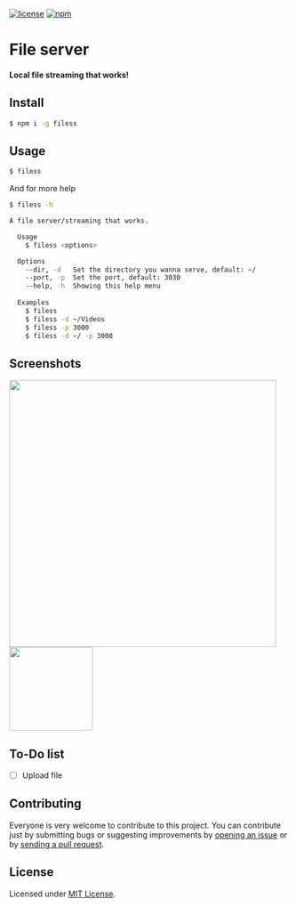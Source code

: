 [![license](https://img.shields.io/github/license/TheYahya/filess.svg)](https://raw.githubusercontent.com/TheYahya/filess/master/LICENSE) [![npm](https://img.shields.io/npm/dt/filess.svg)](https://www.npmjs.com/package/filess)

# File server
#### Local file streaming that works!

## Install
```bash
$ npm i -g filess
```

## Usage
```bash
$ filess
```

And for more help
```bash
$ filess -h
```

```bash
A file server/streaming that works.

  Usage
    $ filess <options>

  Options
    --dir, -d   Set the directory you wanna serve, default: ~/
    --port, -p  Set the port, default: 3030
    --help, -h  Showing this help menu
  
  Examples
    $ filess
    $ filess -d ~/Videos
    $ filess -p 3000
    $ filess -d ~/ -p 3000
```

## Screenshots
<a href="https://raw.githubusercontent.com/TheYahya/filess/master/screenshots/desktop.png"><img src="https://raw.githubusercontent.com/TheYahya/filess/master/screenshots/desktop.png" width="480px"/></a>
<a href="https://raw.githubusercontent.com/TheYahya/filess/master/screenshots/mobile.jpg"><img src="https://raw.githubusercontent.com/TheYahya/filess/master/screenshots/mobile.jpg" width="150px"/></a>


## To-Do list
- [ ] Upload file


## Contributing
Everyone is very welcome to contribute to this project.
You can contribute just by submitting bugs or suggesting improvements by
[opening an issue](https://github.com/TheYahya/filess/issues) or by [sending a pull request](https://github.com/TheYahya/filess/pulls).

## License
Licensed under [MIT License](LICENSE).
